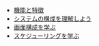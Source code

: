 - [機能と特徴](cms-feature.html)
- [システムの構成を理解しよう](architecture.html)
- [画面構成を学ぶ](screen-structure.html)
- [スケジューリングを学ぶ](cms-scheduling.html)
